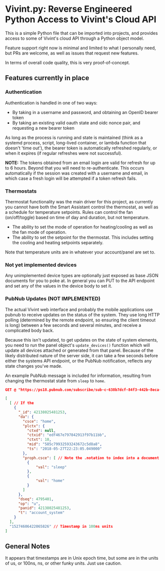 # Vivint.py: Reverse Engineered Python Access to Vivint's Cloud API

This is a simple Python file that can be imported into projects, and provides access to some of Vivint's cloud API through a Python object model.

Feature support right now is minimal and limited to what I personally need, but PRs are welcome, as well as issues that request new features.

In terms of overall code quality, this is very proof-of-concept.

## Features currently in place

### Authentication

Authentication is handled in one of two ways:

- By taking in a username and password, and obtaining an OpenID bearer token
- By taking an existing valid oauth state and oidc nonce pair, and requesting a new bearer token

As long as the process is running and state is maintained (think as a systemd process, script, long-lived container, or lambda function that doesn't 'time out'), the bearer token is automatically refreshed regularly, or when it expires (if regular refreshes were not successful).

**NOTE:** The tokens obtained from an email login are valid for refresh for up to 6 hours. Beyond that you will need to re-authenticate. This occurs automatically if the session was created with a username and email, in which case a fresh login will be attempted if a token refresh fails.

### Thermostats

Thermostat functionality was the main driver for this project, as currently you cannot have both the Smart Assistant control the thermostat, as well as a schedule for temperature setpoints. Rules can control the fan (on/off/toggle) based on time of day and duration, but not temperature.

- The ability to set the mode of operation for heating/cooling as well as the fan mode of operation.
- The ability to set the setpoint for the thermostat. This includes setting the cooling and heating setpoints separately.

Note that temperature units are in whatever your account/panel are set to.

### Not yet implemented devices

Any unimplemented device types are optionally just exposed as base JSON documents for you to poke at. In general you can PUT to the API endpoint and set any of the values in the device body to set it.

### PubNub Updates (NOT IMPLEMENTED)

The actual Vivint web interface and probably the mobile applications use pubnub to receive updates on the status of the system. They use long HTTP polling (determined by the remote endpoint, so ensuring the client timeout is long) between a few seconds and several minutes, and receive a complicated body back.

Because this isn't updated, to get updates on the state of system elements, you need to run the panel object's `update_devices()` function which will update all devices attached or generated from that panel. Because of the likely distributed nature of the server side, it can take a few seconds before either the systems API endpoint, or the PubNub notification, reflects any state changes you've made.

An example PubNub message is included for information, resulting from changing the thermostat state from `sleep` to `home`.

```json
GET @ "https://ps18.pubnub.com/subscribe/sub-c-638b7dcf-84f3-442b-8eca-f3efa4bd057c/PlatformChannel"

[
  [ // If the 
    {
      "_id": 42138025481253,
      "da": {
        "csce": "home",
        "plctx": {
          "ctxd": null,
          "ctxid": "edf467e797842913f97b11bb",
          "ctxt": 10,
          "mid": "585c79932593243672c5d8a8",
          "ts": "2018-05-27T22:23:05.049000"
        },
        "proph.csce": [ // Note the .notation to index into a document in the object it cares about
          {
              "val": "sleep"
          },
          {
              "val": "home"
          }
        ]
      },
      "dseq": 4795401,
      "op": "u",
      "panid": 42138025481253,
      "t": "account_system"
    }
  ],
  "15274606422065826" // Timestamp in 100ns units
]
```

## General Notes

It appears that timestamps are in Unix epoch time, but some are in the units of us, or 100ns, ns, or other funky units. Just use caution.
